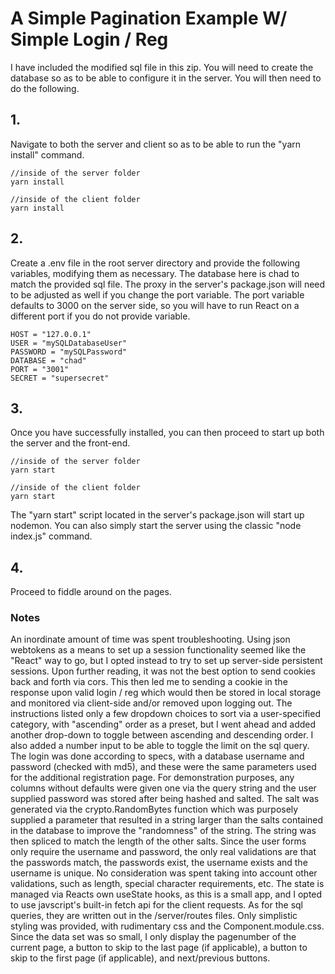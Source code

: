 # A Simple Pagination Example W/ Simple Login / Reg

I have included the modified sql file in this zip. You will need to create the database so as to be able to configure it in the server. You will then need to do the following.

## 1.

Navigate to both the server and client so as to be able to run the "yarn install" command.
```
//inside of the server folder
yarn install

//inside of the client folder
yarn install
```

## 2.

Create a .env file in the root server directory and provide the following variables, modifying them as necessary. The database here is chad to match the provided sql file. The proxy in the server's package.json will need to be adjusted as well if you change the port variable. The port variable defaults to 3000 on the server side, so you will have to run React on a different port if you do not provide variable.

```
HOST = "127.0.0.1"
USER = "mySQLDatabaseUser"
PASSWORD = "mySQLPassword"
DATABASE = "chad"
PORT = "3001"
SECRET = "supersecret"
```

## 3.

Once you have successfully installed, you can then proceed to start up both the server and the front-end.
```
//inside of the server folder
yarn start

//inside of the client folder
yarn start
```

The "yarn start" script located in the server's package.json will start up nodemon. You can also simply start the server using the classic "node index.js" command.

## 4.

Proceed to fiddle around on the pages.

### Notes

An inordinate amount of time was spent troubleshooting. Using json webtokens as a means to set up a session functionality seemed like the "React" way to go, but I opted instead to try to set up server-side persistent sessions. Upon further reading, it was not the best option to send cookies back and forth via cors. This then led me to sending a cookie in the response upon valid login / reg which would then be stored in local storage and monitored via client-side and/or removed upon logging out. The instructions listed only a few dropdown choices to sort via a user-specified category, with "ascending" order as a preset, but I went ahead and added another drop-down to toggle between ascending and descending order. I also added a number input to be able to toggle the limit on the sql query. The login was done according to specs, with a database username and password (checked with md5), and these were the same parameters used for the additional registration page. For demonstration purposes, any columns without defaults were given one via the query string and the user supplied password was stored after being hashed and salted. The salt was generated via the crypto.RandomBytes function which was purposely supplied a parameter that resulted in a string larger than the salts contained in the database to improve the "randomness" of the string. The string was then spliced to match the length of the other salts. Since the user forms only require the username and password, the only real validations are that the passwords match, the passwords exist, the username exists and the username is unique. No consideration was spent taking into account other validations, such as length, special character requirements, etc. The state is managed via Reacts own useState hooks, as this is a small app, and I opted to use javscript's built-in fetch api for the client requests. As for the sql queries, they are written out in the /server/routes files. Only simplistic styling was provided, with rudimentary css and the Component.module.css. Since the data set was so small, I only display the pagenumber of the current page, a button to skip to the last page (if applicable), a button to skip to the first page (if applicable), and next/previous buttons.